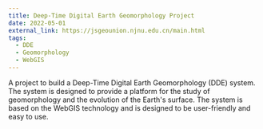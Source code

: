 ```yaml
---
title: Deep-Time Digital Earth Geomorphology Project
date: 2022-05-01
external_link: https://jsgeounion.njnu.edu.cn/main.html
tags:
  - DDE
  - Geomorphology
  - WebGIS
---
```


A project to build a Deep-Time Digital Earth Geomorphology (DDE) system. The system is designed to provide a platform for the study of geomorphology and the evolution of the Earth's surface. The system is based on the WebGIS technology and is designed to be user-friendly and easy to use.

<!--more-->
